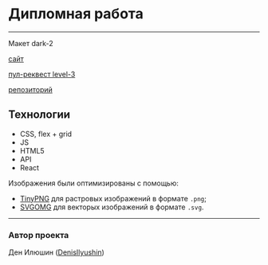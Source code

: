 # Дипломная работа
---
Макет dark-2

[сайт](https://denisilyushin.nomoredomainsicu.ru/)

[пул-реквест level-3](https://github.com/DenisIlyushin/movies-explorer-frontend/pull/3)

[репозиторий](https://github.com/DenisIlyushin/movies-explorer-frontend)

## Технологии

- CSS, flex + grid
- JS
- HTML5
- API
- React

Изображения были оптимизированы с помощью:
- [TinyPNG](https://tinypng.com/) для растровых изображений в формате `.png`;
- [SVGOMG](https://jakearchibald.github.io/svgomg/) для векторых изображений в формате `.svg`.
  
---
### Автор проекта
 
Ден Илюшин ([DenisIlyushin](https://github.com/DenisIlyushin/))
